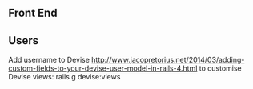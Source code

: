 ## Front End


## Users

Add username to Devise
http://www.jacopretorius.net/2014/03/adding-custom-fields-to-your-devise-user-model-in-rails-4.html
to customise Devise views:
rails g devise:views
